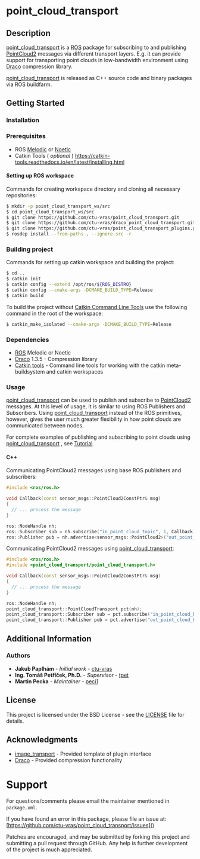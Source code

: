 # point_cloud_transport

## Description

[point_cloud_transport](https://github.com/ctu-vras/point_cloud_transport) is a [ROS](https://www.ros.org/) package for subscribing to and publishing [PointCloud2](http://docs.ros.org/melodic/api/sensor_msgs/html/msg/PointCloud2.html) messages via different transport layers.
E.g. it can provide support for transporting point clouds in low-bandwidth environment using [Draco](https://github.com/google/draco) compression library.

[point_cloud_transport](https://github.com/ctu-vras/point_cloud_transport) is released as C++ source code and binary packages via ROS buildfarm.

## Getting Started

### Installation

### Prerequisites

- ROS [Melodic](http://wiki.ros.org/melodic/Installation) or [Noetic](http://wiki.ros.org/noetic/Installation)
- Catkin Tools ( *optional* ) https://catkin-tools.readthedocs.io/en/latest/installing.html

#### Setting up ROS workspace

Commands for creating workspace directory and cloning all necessary repositories:

~~~~~ bash
$ mkdir -p point_cloud_transport_ws/src
$ cd point_cloud_transport_ws/src
$ git clone https://github.com/ctu-vras/point_cloud_transport.git
$ git clone https://github.com/ctu-vras/draco_point_cloud_transport.git
$ git clone https://github.com/ctu-vras/point_cloud_transport_plugins.git
$ rosdep install --from-paths . --ignore-src -r
~~~~~

### Building project

Commands for setting up catkin workspace and building the project:

~~~~~ bash
$ cd ..
$ catkin init
$ catkin config --extend /opt/ros/${ROS_DISTRO}
$ catkin config --cmake-args -DCMAKE_BUILD_TYPE=Release
$ catkin build
~~~~~

To build the project without [Catkin Command Line Tools](https://catkin-tools.readthedocs.io/en/latest/installing.html) use the following command in the root of the workspace:

~~~~~ bash
$ catkin_make_isolated --cmake-args -DCMAKE_BUILD_TYPE=Release
~~~~~

### Dependencies

* [ROS](https://www.ros.org/) Melodic or Noetic
* [Draco](https://github.com/google/draco) 1.3.5 - Compression library
* [Catkin tools](https://catkin-tools.readthedocs.io/en/latest/installing.html) - Command line tools for working with the catkin meta-buildsystem and catkin workspaces

### Usage

[point_cloud_transport](https://github.com/ctu-vras/point_cloud_transport) can be used to publish and subscribe to [PointCloud2](http://docs.ros.org/melodic/api/sensor_msgs/html/msg/PointCloud2.html) messages. At this level of usage, it is similar to using ROS Publishers and Subscribers. Using [point_cloud_transport](https://github.com/ctu-vras/point_cloud_transport) instead of the ROS primitives, however, gives the user much greater flexibility in how point clouds are communicated between nodes.

For complete examples of publishing and subscribing to point clouds using [point_cloud_transport](https://github.com/ctu-vras/point_cloud_transport) , see [Tutorial](https://github.com/ctu-vras/point_cloud_transport_tutorial). 

#### C++
Communicating PointCloud2 messages using base ROS publishers and subscribers:
```cpp
#include <ros/ros.h>

void Callback(const sensor_msgs::PointCloud2ConstPtr& msg)
{
  // ... process the message
}

ros::NodeHandle nh;
ros::Subscriber sub = nh.subscribe("in_point_cloud_topic", 1, Callback);
ros::Publisher pub = nh.advertise<sensor_msgs::PointCloud2>("out_point_cloud_topic", 1);
```

Communicating PointCloud2 messages using [point_cloud_transport](https://github.com/ctu-vras/point_cloud_transport):
```cpp
#include <ros/ros.h>
#include <point_cloud_transport/point_cloud_transport.h>

void Callback(const sensor_msgs::PointCloud2ConstPtr& msg)
{
  // ... process the message
}

ros::NodeHandle nh;
point_cloud_transport::PointCloudTransport pct(nh);
point_cloud_transport::Subscriber sub = pct.subscribe("in_point_cloud_base_topic", 1, Callback);
point_cloud_transport::Publisher pub = pct.advertise("out_point_cloud_base_topic", 1);
```

## Additional Information

### Authors

* **Jakub Paplhám** - *Initial work* - [ctu-vras](https://github.com/ctu-vras)
* **Ing. Tomáš Petříček, Ph.D.** - *Supervisor* - [tpet](https://github.com/tpet)
* **Martin Pecka** - *Maintainer* - [peci1](https://github.com/peci1)

## License

This project is licensed under the BSD License - see the [LICENSE](https://github.com/ctu-vras/point_cloud_transport/blob/master/LICENSE) file for details.

## Acknowledgments

* [image_transport](http://wiki.ros.org/image_transport) - Provided template of plugin interface
* [Draco](https://github.com/google/draco) - Provided compression functionality

Support
=======

For questions/comments please email the maintainer mentioned in `package.xml`.

If you have found an error in this package, please file an issue at: [https://github.com/ctu-vras/point_cloud_transport/issues]()

Patches are encouraged, and may be submitted by forking this project and
submitting a pull request through GitHub. Any help is further development of the project is much appreciated.

